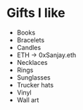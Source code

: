 # Gifts I like

- Books
- Bracelets
- Candles
- ETH -> 0xSanjay.eth
- Necklaces
- Rings
- Sunglasses
- Trucker hats
- Vinyl
- Wall art
